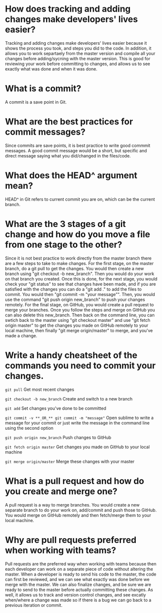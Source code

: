 # How does tracking and adding changes make developers' lives easier?

Tracking and adding changes make developers' lives easier because it shows the process you took, and steps you did to the code. In addition, it allows you to work separtaely from the master version and compile all your changes before adding/sycning with the master version. This is good for reviewing your work before committing to changes, and allows us to see exactly what was done and when it was done. 


# What is a commit?

A commit is a save point in Git.


# What are the best practices for commit messages?

Since commits are save points, it is best practice to write good commmit messages. A good commit message would be a short, but specific and direct message saying what you did/changed in the files/code.


# What does the HEAD^ argument mean?

HEAD^ in Git refers to current commit you are on, which can be the current branch.


# What are the 3 stages of a git change and how do you move a file from one stage to the other?

Since it is not best practice to work directly from the master branch there are a few steps to take to make changes. For the first stage, on the master branch, do a git pull to get the changes. You would then create a new branch using "git checkout -b new_branch". Then you would do your work on that branch you created. Once this is done, for the next stage, you would check your "git status" to see that changes have been made, and if you are satisfied with the changes you can do a "git add ." to add the files to commit. You would then "git commit -m "your message"". Then, you would use the command "git push origin new_branch" to push your changes remotely. For the final stage, on GitHub, you would create a pull request to merge your branches. Once you follow the steps and merge on GitHub you can also delete this new_branch. Then back on the command line, you can swtich back to the master using "git checkout master" and use "git fetch origin master" to get the changes you made on GitHub remotely to your local machine, then finally "git merge origin/master" to merge, and you've made a change.


# Write a handy cheatsheet of the commands you need to commit your changes.

`git pull`
Get most recent changes

`git checkout -b new_branch`
Create and switch to a new branch

`git add`
Set changes you've done to be committed

`git commit -v **_OR_** git commit -m "message"`
Open sublime to write a message for your commit or just write the message in the command line using the second option

`git push origin new_branch`
Push changes to GitHub 

`git fetch origin master`
Get changes you made on GitHub to your local machine

`git merge origin/master`
Merge these changes with your master


# What is a pull request and how do you create and merge one?

A pull request is a way to merge branches. You would create a new separate branch to do your work on, add/commit and push those to GitHub. You would merge on GitHub remotely and then fetch/merge them to your local machine.


# Why are pull requests preferred when working with teams?

Pull requests are the preferred way when working with teams because then each developer can work on a separate piece of code without altering the master. When a developer is ready to send his code to the master, the code can first be reviewed, and we can see what exactly was done before we merge with the master. We can also finalize changes, and be sure we are ready to send to the master before actually committing these changes. As well, it allows us to track and version control changes, and see excatly when/where a change was made so if there is a bug we can go back to a previous iteration or commit.